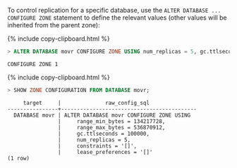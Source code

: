 To control replication for a specific database, use the `ALTER DATABASE ... CONFIGURE ZONE` statement to define the relevant values (other values will be inherited from the parent zone):

{%  include copy-clipboard.html %}
~~~ sql
> ALTER DATABASE movr CONFIGURE ZONE USING num_replicas = 5, gc.ttlseconds = 100000;
~~~

~~~
CONFIGURE ZONE 1
~~~

{%  include copy-clipboard.html %}
~~~ sql
> SHOW ZONE CONFIGURATION FROM DATABASE movr;
~~~

~~~
     target     |              raw_config_sql
----------------+-------------------------------------------
  DATABASE movr | ALTER DATABASE movr CONFIGURE ZONE USING
                |     range_min_bytes = 134217728,
                |     range_max_bytes = 536870912,
                |     gc.ttlseconds = 100000,
                |     num_replicas = 5,
                |     constraints = '[]',
                |     lease_preferences = '[]'
(1 row)
~~~

